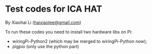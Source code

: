 # Test codes for ICA HAT

By Xiaohai Li (haixiaolee@gmail.com)

To run these codes you need to install two hardware libs on Pi:

 - wiringPi-Python2 (which may be merged to wiringPi-Python now);
 - pigpio (only use the python part)